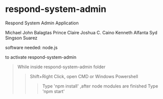 # respond-system-admin
Respond System Admin Application

Michael John Balagtas
Prince Claire Joshua C. Caino 
Kenneth Alfanta
Syd Singson Suarez

software needed: 
node.js

to activate respond-system-admin

>While inside respond-system-admin folder
>>Shift+Right Click, open CMD or Windows Powershell
>>>Type 'npm install'
>>>,after node modules are finished Type 'npm start'
